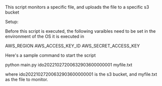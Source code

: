 This script monitors a specific file, and uploads the file to a specific s3 bucket

Setup:

Before this script is executed, the following varaibles need to be set in the environment of the OS it is executed in

AWS_REGION
AWS_ACCESS_KEY_ID
AWS_SECRET_ACCESS_KEY

Here's a sample command to start the script

python main.py ido20221027200632903600000001 myfile.txt

where ido20221027200632903600000001 is the s3 bucket, and myfile.txt as the file to monitor.